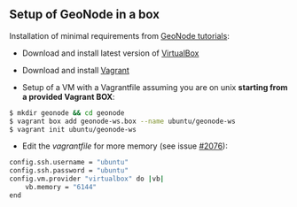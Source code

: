 ## Setup of GeoNode in a box

Installation of minimal requirements from [GeoNode tutorials](http://docs.geonode.org/en/master/tutorials/index.html):

- Download and install latest version of [VirtualBox](http://docs.geonode.org/en/latest/tutorials/install_and_admin/vm_setup_virtualbox.html)

- Download and install [Vagrant](http://docs.geonode.org/en/latest/tutorials/install_and_admin/vm_running_vagrant.html)

- Setup of a VM with a Vagrantfile assuming you are on unix **starting from a provided Vagrant BOX**:

```bash
$ mkdir geonode && cd geonode
$ vagrant box add geonode-ws.box --name ubuntu/geonode-ws
$ vagrant init ubuntu/geonode-ws
```

- Edit the *vagrantfile* for more memory (see issue [#2076](https://github.com/GeoNode/geonode/issues/2076)):

```bash
config.ssh.username = "ubuntu"
config.ssh.password = "ubuntu"
config.vm.provider "virtualbox" do |vb|
    vb.memory = "6144"
end
```

